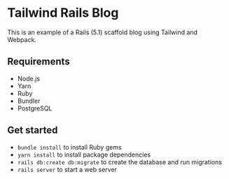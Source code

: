 # Tailwind Rails Blog

This is an example of a Rails (5.1) scaffold blog using Tailwind and Webpack.

## Requirements

* Node.js
* Yarn
* Ruby
* Bundler
* PostgreSQL

## Get started

* `bundle install` to install Ruby gems
* `yarn install` to install package dependencies
* `rails db:create db:migrate` to create the database and run migrations
* `rails server` to start a web server
